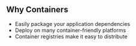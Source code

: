
##  Why Containers

* Easily package your application dependencies
* Deploy on many container-friendly platforms
* Container registries make it easy to distribute

